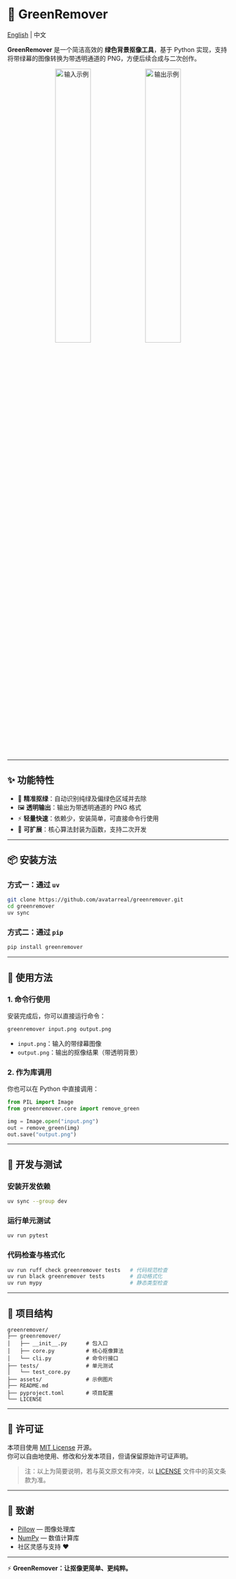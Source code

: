 # 📘 GreenRemover

[English](README.en.md) | 中文

**GreenRemover** 是一个简洁高效的 **绿色背景抠像工具**，基于 Python 实现，支持将带绿幕的图像转换为带透明通道的 PNG，方便后续合成与二次创作。

<p align="center">
  <img src="assets/sample_input.png" alt="输入示例" width="40%">
  <img src="assets/sample_output.png" alt="输出示例" width="40%">
</p>

---

## ✨ 功能特性

* 🎯 **精准抠绿**：自动识别纯绿及偏绿色区域并去除
* 🖼️ **透明输出**：输出为带透明通道的 PNG 格式
* ⚡ **轻量快速**：依赖少，安装简单，可直接命令行使用
* 🔧 **可扩展**：核心算法封装为函数，支持二次开发

---

## 📦 安装方法

### 方式一：通过 `uv`

```bash
git clone https://github.com/avatarreal/greenremover.git
cd greenremover
uv sync
```

### 方式二：通过 `pip`

```bash
pip install greenremover
```

---

## 🚀 使用方法

### 1. 命令行使用

安装完成后，你可以直接运行命令：

```bash
greenremover input.png output.png
```

* `input.png`：输入的带绿幕图像
* `output.png`：输出的抠像结果（带透明背景）

### 2. 作为库调用

你也可以在 Python 中直接调用：

```python
from PIL import Image
from greenremover.core import remove_green

img = Image.open("input.png")
out = remove_green(img)
out.save("output.png")
```

---

## 🧪 开发与测试

### 安装开发依赖

```bash
uv sync --group dev
```

### 运行单元测试

```bash
uv run pytest
```

### 代码检查与格式化

```bash
uv run ruff check greenremover tests   # 代码规范检查
uv run black greenremover tests        # 自动格式化
uv run mypy                            # 静态类型检查
```

---

## 📂 项目结构

```
greenremover/
├── greenremover/
│   ├── __init__.py      # 包入口
│   ├── core.py          # 核心抠像算法
│   └── cli.py           # 命令行接口
├── tests/               # 单元测试
│   └── test_core.py
├── assets/              # 示例图片
├── README.md
├── pyproject.toml       # 项目配置
└── LICENSE
```

---

## 📜 许可证

本项目使用 [MIT License](LICENSE) 开源。  
你可以自由地使用、修改和分发本项目，但请保留原始许可证声明。  

> 注：以上为简要说明，若与英文原文有冲突，以 [LICENSE](LICENSE) 文件中的英文条款为准。

---

## 🌟 致谢

* [Pillow](https://python-pillow.org/) — 图像处理库
* [NumPy](https://numpy.org/) — 数值计算库
* 社区灵感与支持 ❤️

---


⚡ **GreenRemover：让抠像更简单、更纯粹。**


